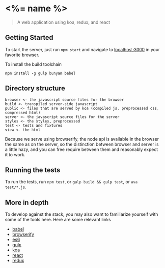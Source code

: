 # <%= name %>
> A web application using koa, redux, and react


## Getting Started

To start the server, just run `npm start` and navigate to
[localhost:3000](http://localhost:3000) in your favorite browser.

To install the build toolchain

    npm install -g gulp bunyan babel


## Directory structure

    browser <- the javascript source files for the browser
    build <- transpiled server-side javascript
    public <- files that are served by koa (compiled js, preprocessed css, compressed html)
    server <- the javascript source files for the server
    styles <- the styles, preprocessed
    test <- tests and fixtures
    view <- the html

Because we serve using browserify, the node api is available in the browser the
same as on the server, so the distinction between browser and server is a little
hazy, and you can free require between them and reasonably expect it to work.


## Running the tests

To run the tests, run `npm test`, or `gulp build && gulp test`, or `ava test/*.js`.


## More in depth

To develop against the stack, you may also want to familiarize yourself with some
of the tools here.  Here are some relevant links
  - [babel](https://babeljs.io/)
  - [browserify](http://browserify.org/)
  - [es6](http://exploringjs.com/es6/)
  - [gulp](https://gulpjs.com)
  - [koa](koajs.com)
  - [react](https://facebook.github.io/react/)
  - [redux](https://redux.js.org)
